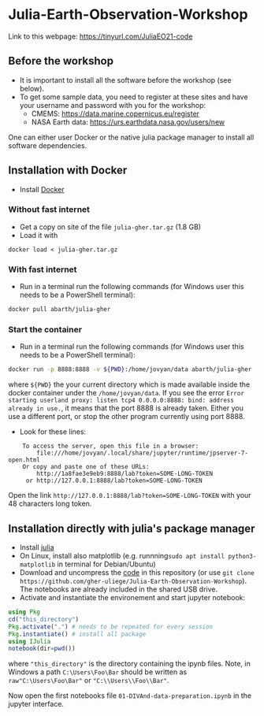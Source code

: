 # Julia-Earth-Observation-Workshop


Link to this webpage: https://tinyurl.com/JuliaEO21-code

## Before the workshop

* It is important to install all the software before the workshop (see below).
* To get some sample data, you need to register at these sites and have your username and password with you for the workshop:
     * CMEMS: https://data.marine.copernicus.eu/register
     * NASA Earth data: https://urs.earthdata.nasa.gov/users/new
      
One can either user Docker or the native julia package manager to install all software dependencies. 

## Installation with Docker

* Install [Docker](https://docs.docker.com/get-docker/)



### Without fast internet

* Get a copy on site of the file `julia-gher.tar.gz` (1.8 GB)
* Load it with 

```
docker load < julia-gher.tar.gz
```

### With fast internet

* Run in a terminal run the following commands (for Windows user this needs to be a PowerShell terminal):

```bash
docker pull abarth/julia-gher
```

### Start the container

* Run in a terminal run the following commands (for Windows user this needs to be a PowerShell terminal):

```bash
docker run -p 8888:8888 -v ${PWD}:/home/jovyan/data abarth/julia-gher
```

where `${PWD}` the your current directory which is made available inside the docker container under the `/home/jovyan/data`.
If you see the error
`Error starting userland proxy: listen tcp4 0.0.0.0:8888: bind: address already in use.`, it means that the port 8888 is already taken.
Either you use a different port, or stop the other program currently using port 8888.


* Look for these lines:

```
    To access the server, open this file in a browser:
        file:///home/jovyan/.local/share/jupyter/runtime/jpserver-7-open.html
    Or copy and paste one of these URLs:
        http://1a8fae3e9eb9:8888/lab?token=SOME-LONG-TOKEN
     or http://127.0.0.1:8888/lab?token=SOME-LONG-TOKEN
```

Open the link `http://127.0.0.1:8888/lab?token=SOME-LONG-TOKEN` with your 48 characters long token.


## Installation directly with julia's package manager

* Install [julia](https://julialang.org/downloads/)
* On Linux, install also matplotlib (e.g. runnning`sudo apt install python3-matplotlib` in terminal for Debian/Ubuntu)
* Download and uncompress the [code](https://github.com/gher-uliege/Julia-Earth-Observation-Workshop/archive/refs/heads/main.zip) in this repository (or use `git clone https://github.com/gher-uliege/Julia-Earth-Observation-Workshop`). The notebooks are already included in the shared USB drive.
* Activate and instantiate the environement and start jupyter notebook:

 ```julia
using Pkg
cd("this_directory")
Pkg.activate(".") # needs to be repeated for every session
Pkg.instantiate() # install all package
using IJulia
notebook(dir=pwd())
```

where `"this_directory"` is the directory containing the ipynb files. Note, in Windows a path `C:\Users\Foo\Bar` should be written as `raw"C:\Users\Foo\Bar"` or `"C:\\Users\\Foo\\Bar"`.


Now open the first notebooks file `01-DIVAnd-data-preparation.ipynb` in the jupyter interface.
